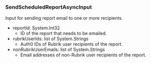 ### SendScheduledReportAsyncInput
Input for sending report email to one or more recipients.

- reportId: System.Int32
  - ID of the report that needs to be emailed.
- rubrikUserIds: list of System.Strings
  - Auth0 IDs of Rubrik user recipients of the report.
- nonRubrikUserEmails: list of System.Strings
  - Email addresses of non-Rubrik user recipients of the report.
